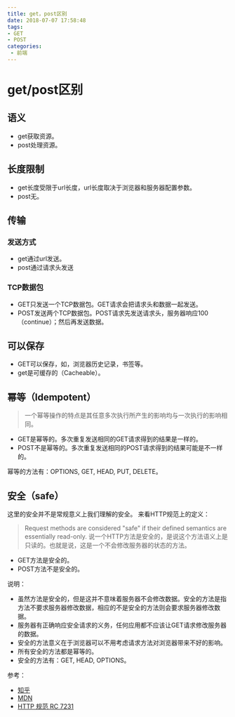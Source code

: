 ```yaml
---
title: get，post区别
date: 2018-07-07 17:58:48
tags:
- GET
- POST
categories: 
 - 前端
---
```

# get/post区别

## 语义

- get获取资源。
- post处理资源。

## 长度限制

- get长度受限于url长度，url长度取决于浏览器和服务器配置参数。
- post无。

## 传输

### 发送方式

- get通过url发送。
- post通过请求头发送

### TCP数据包

- GET只发送一个TCP数据包。GET请求会把请求头和数据一起发送。
- POST发送两个TCP数据包。POST请求先发送请求头，服务器响应100（continue）；然后再发送数据。

## 可以保存

- GET可以保存，如，浏览器历史记录，书签等。
- get是可缓存的（Cacheable）。

## 幂等（Idempotent）

>一个幂等操作的特点是其任意多次执行所产生的影响均与一次执行的影响相同。

- GET是幂等的。多次重复发送相同的GET请求得到的结果是一样的。
- POST不是幂等的。多次重复发送相同的POST请求得到的结果可能是不一样的。

幂等的方法有：OPTIONS, GET, HEAD, PUT, DELETE。

## 安全（safe）

这里的安全并不是常规意义上我们理解的安全。
来看HTTP规范上的定义：
>Request methods are considered "safe" if their defined semantics are essentially read-only.
说一个HTTP方法是安全的，是说这个方法语义上是只读的。也就是说，这是一个不会修改服务器的状态的方法。

- GET方法是安全的。
- POST方法不是安全的。

说明：

- 虽然方法是安全的，但是这并不意味着服务器不会修改数据。安全的方法是指方法不要求服务器修改数据，相应的不是安全的方法则会要求服务器修改数据。
- 服务器有正确响应安全请求的义务，任何应用都不应该让GET请求修改服务器的数据。
- 安全的方法意义在于浏览器可以不用考虑请求方法对浏览器带来不好的影响。
- 所有安全的方法都是幂等的。
- 安全的方法有：GET, HEAD, OPTIONS。

参考：

- [知乎](https://www.zhihu.com/question/28586791)
- [MDN](https://developer.mozilla.org/zh-CN/docs/Glossary/safe)
- [HTTP 规范 RC 7231](https://tools.ietf.org/html/rfc7231#section-4.2.1)
